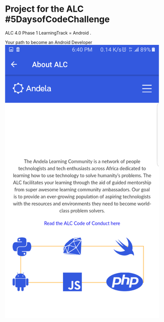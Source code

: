 # Project for the ALC #5DaysofCodeChallenge
ALC 4.0 Phase 1 
LearningTrack = Android .
 

Your path to become an
Android Developer
![](ScreenShots/AboutALC.png)
